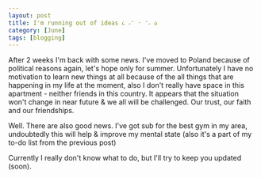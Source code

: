 ```yaml
---
layout: post
title: I'm running out of ideas ૮ ˶ᵔ ᵕ ᵔ˶ ა
category: [June]
tags: [blogging]
---
```


After 2 weeks I'm back with some news. I've moved to Poland because of political reasons again, let's hope only for summer. Unfortunately I have no motivation to learn new things at all because of the all things that are happening in my life at the moment, also I don't really have space in this apartment - neither friends in this country. It appears that the situation won't change in near future & we all will be challenged. Our trust, our faith and our friendships.

Well. There are also good news. I've got sub for the best gym in my area, undoubtedly this will help & improve my mental state (also it's a part of my to-do list from the previous post)

Currently I really don't know what to do, but I'll try to keep you updated (soon).


